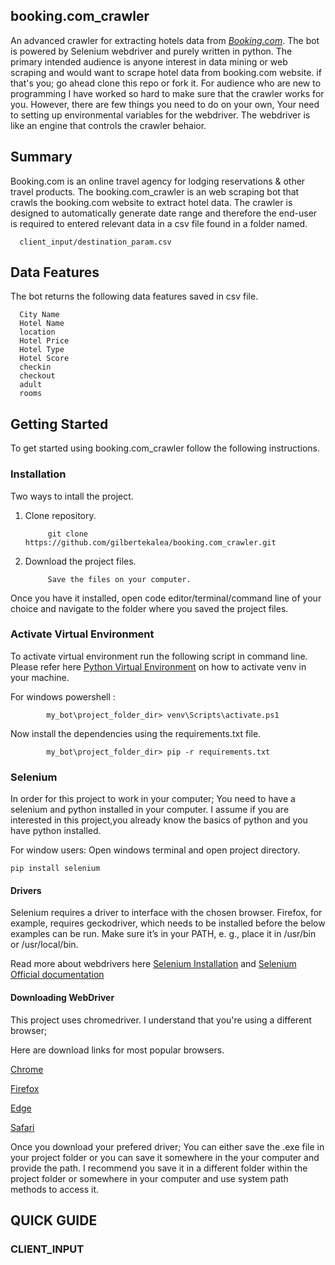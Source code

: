 ## booking.com_crawler

An advanced crawler for extracting hotels data from *[Booking.com](https://www.booking.com/)*. The bot is powered by Selenium webdriver and purely written in python.
The primary intended audience is anyone interest in data mining or web scraping and would want to scrape hotel data from booking.com website. if that's you; go ahead clone this repo or fork it. For audience who are new to programming I have worked so hard to make sure that the crawler works for you. However, there are few things you need to do on your own, Your need to setting up environmental variables for the webdriver. The webdriver is like an engine that controls the crawler behaior.

## Summary
Booking.com is an online travel agency for lodging reservations & other travel products. The booking.com_crawler is an web scraping bot that crawls the booking.com website to extract hotel data. The crawler is designed to automatically generate date range and therefore the end-user is required to entered relevant data in a csv file found in a folder named. 

      client_input/destination_param.csv
## Data Features 

The bot returns the following data features saved in csv file.

      City Name 
      Hotel Name 
      location
      Hotel Price 
      Hotel Type
      Hotel Score
      checkin
      checkout
      adult
      rooms

## Getting Started

To get started using booking.com_crawler follow the following instructions.


### Installation

Two ways to intall the project. 

1. Clone repository.    

            git clone https://github.com/gilbertekalea/booking.com_crawler.git

2. Download the project files.

            Save the files on your computer. 

Once you have it installed, open code editor/terminal/command line of your choice and navigate to the folder where you saved the project files. 

### Activate Virtual Environment

To activate virtual environment run the following script in command line. Please refer here [Python Virtual Environment](https://docs.python.org/3/tutorial/venv.html) on how to activate venv in your machine.

For windows powershell : 

            my_bot\project_folder_dir> venv\Scripts\activate.ps1 

Now install the dependencies using the requirements.txt file.

            my_bot\project_folder_dir> pip -r requirements.txt

### Selenium

In order for this project to work in your computer; You need to have a selenium and python installed in your computer. 
I assume if you are interested in this project,you already know the basics of python and you have python installed. 

For window users: Open windows terminal and open project directory. 

    pip install selenium

#### **Drivers**
Selenium requires a driver to interface with the chosen browser. Firefox, for example, requires geckodriver, which needs to be installed before the below examples can be run. Make sure it’s in your PATH, e. g., place it in /usr/bin or /usr/local/bin.

Read more about webdrivers here [Selenium Installation](https://pypi.org/project/selenium/) and [Selenium Official documentation](https://www.selenium.dev/documentation/webdriver/)


#### **Downloading WebDriver**
This project uses chromedriver. I understand that you're using a different browser;

Here are download links for most popular browsers. 

[Chrome](https://chromedriver.chromium.org/downloads)

[Firefox](https://github.com/mozilla/geckodriver/releases)

[Edge](https://developer.microsoft.com/en-us/microsoft-edge/tools/webdriver/)

[Safari](https://webkit.org/blog/6900/webdriver-support-in-safari-10/)

Once you download your prefered driver; You can either save the .exe file in your project folder or you can save it somewhere in the your computer and provide the path. I recommend you save it in a different folder within the project folder or somewhere in your computer and use system path methods to access it. 

## QUICK GUIDE
### CLIENT_INPUT



